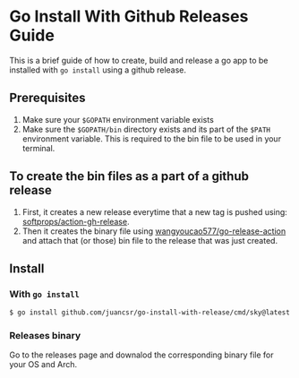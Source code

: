 # Go Install With Github Releases Guide
This is a brief guide of how to create, build and release a go app to be installed with `go install` using a github release.

## Prerequisites
1. Make sure your `$GOPATH` environment variable exists
2. Make sure the `$GOPATH/bin` directory exists and its part of the `$PATH` environment variable. This is required to the bin file to be used in your terminal.

## To create the bin files as a part of a github release
1. First, it creates a new release everytime that a new tag is pushed using: [softprops/action-gh-release](https://github.com/softprops/action-gh-release).
2. Then it creates the binary file using [ wangyoucao577/go-release-action](https://github.com/wangyoucao577/go-release-action) and attach that (or those) bin file to the release that was just created.

## Install

### With `go install`

```bash
$ go install github.com/juancsr/go-install-with-release/cmd/sky@latest
```

### Releases binary

Go to the releases page and downalod the corresponding binary file for your OS and Arch.